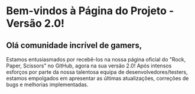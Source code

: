 # Bem-vindos à Página do Projeto - Versão 2.0!

## Olá comunidade incrível de gamers,

Estamos entusiasmados por recebê-los na nossa página oficial do "Rock, Paper, Scissors" no GitHub, agora na sua versão 2.0! Após intensos esforços por parte da nossa talentosa equipa de desenvolvedores/testers, estamos empolgados em apresentar as últimas atualizações, correções de bugs e melhorias implementadas.
